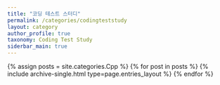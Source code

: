 ```yaml
---
title: "코딩 테스트 스터디"
permalink: /categories/codingteststudy
layout: category
author_profile: true
taxonomy: Coding Test Study
siderbar_main: true
---
```

{% assign posts = site.categories.Cpp %}
{% for post in posts %} {% include archive-single.html type=page.entries_layout %} {% endfor %}